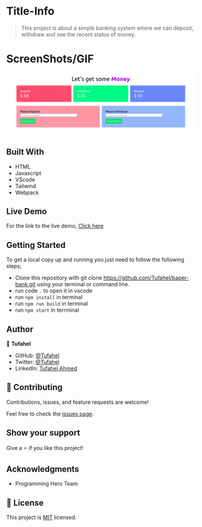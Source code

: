 # Title-Info
> This project is about a simple banking system where we can deposit, withdraw and see the recent status of money.


# ScreenShots/GIF
![](pic.png)

## Built With
- HTML
- Javascript
- VScode
- Tailwind
- Webpack

## Live Demo
For the link to the live demo, [Click here]()

## Getting Started
To get a local copy up and running you just need to follow the following steps;
- Clone this repository with
git clone https://github.com/Tufahel/baper-bank.git using your terminal or command line.
- run code `.` to open it in vscode
- run `npm install` in terminal
- run `npm run build` in terminal
- run `npm start` in terrminal

## Author

👤 **Tufahel**

- GitHub: [@Tufahel](https://github.com/Tufahel)
- Twitter: [@Tufahel](https://twitter.com/TufahelAhmed)
- LinkedIn: [Tufahel Ahmed](https://www.linkedin.com/in/tufahel-ahmed/)

## 🤝 Contributing

Contributions, issues, and feature requests are welcome!

Feel free to check the [issues page](../../issues/).

## Show your support

Give a ⭐️ if you like this project!

## Acknowledgments

- Programming Hero Team

## 📝 License

This project is [MIT](./MIT.md) licensed.
